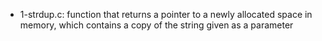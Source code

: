 * 1-strdup.c: function that returns a pointer to a newly allocated space in memory, which contains a copy of the string given as a parameter
